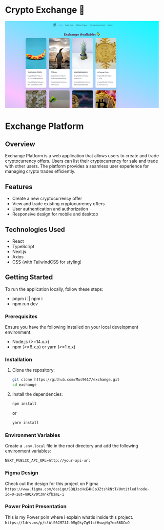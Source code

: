 # Crypto Exchange 🤝

![Alt Text](exchange2.PNG)


# Exchange Platform

## Overview

Exchange Platform is a web application that allows users to create and trade cryptocurrency offers. Users can list their cryptocurrency for sale and trade with other users. The platform provides a seamless user experience for managing crypto trades efficiently.

## Features

- Create a new cryptocurrency offer
- View and trade existing cryptocurrency offers
- User authentication and authorization
- Responsive design for mobile and desktop

## Technologies Used

- React
- TypeScript
- Next.js
- Axios
- CSS (with TailwindCSS for styling)
## Getting Started

To run the application locally, follow these steps:

- pnpm i ||  npm i
- npm run dev

### Prerequisites

Ensure you have the following installed on your local development environment:

- Node.js (>=14.x.x)
- npm (>=6.x.x) or yarn (>=1.x.x)

### Installation

1. Clone the repository:

    ```bash
    git clone https://github.com/Mus9617/exchange.git
    cd exchange
    ```

2. Install the dependencies:

    ```bash
    npm install
    ```

    or

    ```bash
    yarn install
    ```

### Environment Variables

Create a `.env.local` file in the root directory and add the following environment variables:

```plaintext
NEXT_PUBLIC_API_URL=http://your-api-url
 ```

### Figma Design

Check out the design for this project on Figma  ```https://www.figma.com/design/SQQJzcHxE4HJoJZtshkNtT/Untitled?node-id=0-1&t=m9QXV0t3mnkfbzmL-1 ```

### Power Point Presentation

This is my Power poin where i explain whatis inside this project.
 ```https://1drv.ms/p/s!AlS6CM7JJL0MgQkyZg91cfHvwgHg?e=56DCuO ```
